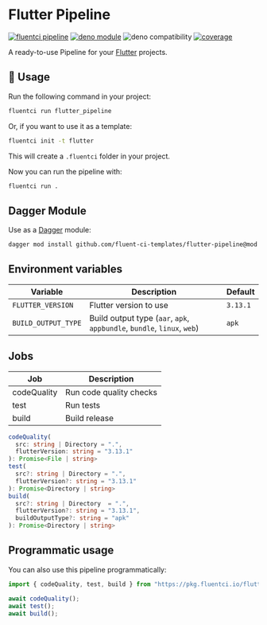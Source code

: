 # Flutter Pipeline

[![fluentci pipeline](https://img.shields.io/badge/dynamic/json?label=pkg.fluentci.io&labelColor=%23000&color=%23460cf1&url=https%3A%2F%2Fapi.fluentci.io%2Fv1%2Fpipeline%2Fflutter_pipeline&query=%24.version)](https://pkg.fluentci.io/flutter_pipeline)
[![deno module](https://shield.deno.dev/x/flutter_pipeline)](https://deno.land/x/flutter_pipeline)
![deno compatibility](https://shield.deno.dev/deno/^1.37)
[![coverage](https://img.shields.io/codecov/c/gh/fluent-ci-templates/flutter-pipeline)](https://codecov.io/gh/fluent-ci-templates/flutter-pipeline)

A ready-to-use Pipeline for your [Flutter](https://flutter.dev/) projects.

## 🚀 Usage

Run the following command in your project:

```bash
fluentci run flutter_pipeline
```

Or, if you want to use it as a template:

```bash
fluentci init -t flutter
```

This will create a `.fluentci` folder in your project.

Now you can run the pipeline with:

```bash
fluentci run .
```


## Dagger Module

Use as a [Dagger](https://dagger.io) module:

```bash
dagger mod install github.com/fluent-ci-templates/flutter-pipeline@mod
```

## Environment variables

| Variable            | Description            | Default  |
| ------------------- | ---------------------- | -------- |
| `FLUTTER_VERSION`   | Flutter version to use | `3.13.1` |
| `BUILD_OUTPUT_TYPE` | Build output type (`aar`, `apk`, `appbundle`, `bundle`, `linux`, `web`)      | `apk`    |


## Jobs

| Job          | Description             |
| ------------ | ----------------------- |
| codeQuality  | Run code quality checks |
| test         | Run tests               |
| build        | Build release           |


```typescript
codeQuality(
  src: string | Directory = ".",
  flutterVersion: string = "3.13.1"
): Promise<File | string>
test(
  src?: string | Directory = ".",
  flutterVersion?: string = "3.13.1"
): Promise<Directory | string> 
build(
  src?: string | Directory  = ".",
  flutterVersion?: string = "3.13.1",
  buildOutputType?: string = "apk"
): Promise<Directory | string>
```

## Programmatic usage

You can also use this pipeline programmatically:

```ts
import { codeQuality, test, build } from "https://pkg.fluentci.io/flutter_pipeline@v0.7.0/mod.ts";

await codeQuality();
await test();
await build();
```
